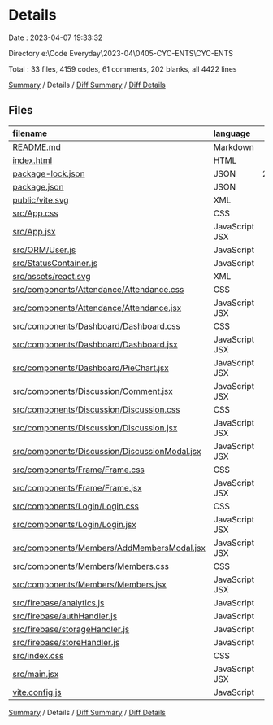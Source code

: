 # Details

Date : 2023-04-07 19:33:32

Directory e:\\Code Everyday\\2023-04\\0405-CYC-ENTS\\CYC-ENTS

Total : 33 files, 4159 codes, 61 comments, 202 blanks, all 4422 lines

[Summary](results.md) / Details / [Diff Summary](diff.md) / [Diff Details](diff-details.md)

## Files

| filename                                                                                        | language       |  code | comment | blank | total |
| :---------------------------------------------------------------------------------------------- | :------------- | ----: | ------: | ----: | ----: |
| [README.md](/README.md)                                                                         | Markdown       |    13 |       0 |     3 |    16 |
| [index.html](/index.html)                                                                       | HTML           |    13 |       0 |     1 |    14 |
| [package-lock.json](/package-lock.json)                                                         | JSON           | 2,545 |       0 |     1 | 2,546 |
| [package.json](/package.json)                                                                   | JSON           |    27 |       0 |     1 |    28 |
| [public/vite.svg](/public/vite.svg)                                                             | XML            |     1 |       0 |     0 |     1 |
| [src/App.css](/src/App.css)                                                                     | CSS            |     5 |       0 |     0 |     5 |
| [src/App.jsx](/src/App.jsx)                                                                     | JavaScript JSX |    20 |      14 |     3 |    37 |
| [src/ORM/User.js](/src/ORM/User.js)                                                             | JavaScript     |    22 |       0 |     3 |    25 |
| [src/StatusContainer.js](/src/StatusContainer.js)                                               | JavaScript     |     3 |       2 |     1 |     6 |
| [src/assets/react.svg](/src/assets/react.svg)                                                   | XML            |     1 |       0 |     0 |     1 |
| [src/components/Attendance/Attendance.css](/src/components/Attendance/Attendance.css)           | CSS            |     0 |       0 |     1 |     1 |
| [src/components/Attendance/Attendance.jsx](/src/components/Attendance/Attendance.jsx)           | JavaScript JSX |   251 |      11 |    19 |   281 |
| [src/components/Dashboard/Dashboard.css](/src/components/Dashboard/Dashboard.css)               | CSS            |     0 |       0 |     1 |     1 |
| [src/components/Dashboard/Dashboard.jsx](/src/components/Dashboard/Dashboard.jsx)               | JavaScript JSX |   109 |       7 |    10 |   126 |
| [src/components/Dashboard/PieChart.jsx](/src/components/Dashboard/PieChart.jsx)                 | JavaScript JSX |    33 |       0 |     5 |    38 |
| [src/components/Discussion/Comment.jsx](/src/components/Discussion/Comment.jsx)                 | JavaScript JSX |    51 |       1 |     4 |    56 |
| [src/components/Discussion/Discussion.css](/src/components/Discussion/Discussion.css)           | CSS            |    39 |       0 |     8 |    47 |
| [src/components/Discussion/Discussion.jsx](/src/components/Discussion/Discussion.jsx)           | JavaScript JSX |    37 |       0 |     3 |    40 |
| [src/components/Discussion/DiscussionModal.jsx](/src/components/Discussion/DiscussionModal.jsx) | JavaScript JSX |    42 |       1 |     8 |    51 |
| [src/components/Frame/Frame.css](/src/components/Frame/Frame.css)                               | CSS            |    22 |       1 |     4 |    27 |
| [src/components/Frame/Frame.jsx](/src/components/Frame/Frame.jsx)                               | JavaScript JSX |   120 |       3 |     7 |   130 |
| [src/components/Login/Login.css](/src/components/Login/Login.css)                               | CSS            |    14 |       0 |     1 |    15 |
| [src/components/Login/Login.jsx](/src/components/Login/Login.jsx)                               | JavaScript JSX |    41 |       0 |     7 |    48 |
| [src/components/Members/AddMembersModal.jsx](/src/components/Members/AddMembersModal.jsx)       | JavaScript JSX |    89 |       0 |     4 |    93 |
| [src/components/Members/Members.css](/src/components/Members/Members.css)                       | CSS            |    18 |       0 |     2 |    20 |
| [src/components/Members/Members.jsx](/src/components/Members/Members.jsx)                       | JavaScript JSX |    64 |       1 |     6 |    71 |
| [src/firebase/analytics.js](/src/firebase/analytics.js)                                         | JavaScript     |    12 |       5 |     4 |    21 |
| [src/firebase/authHandler.js](/src/firebase/authHandler.js)                                     | JavaScript     |   191 |       6 |    24 |   221 |
| [src/firebase/storageHandler.js](/src/firebase/storageHandler.js)                               | JavaScript     |    67 |       1 |    13 |    81 |
| [src/firebase/storeHandler.js](/src/firebase/storeHandler.js)                                   | JavaScript     |   237 |       7 |    46 |   290 |
| [src/index.css](/src/index.css)                                                                 | CSS            |    62 |       0 |     8 |    70 |
| [src/main.jsx](/src/main.jsx)                                                                   | JavaScript JSX |     5 |       0 |     2 |     7 |
| [vite.config.js](/vite.config.js)                                                               | JavaScript     |     5 |       1 |     2 |     8 |

[Summary](results.md) / Details / [Diff Summary](diff.md) / [Diff Details](diff-details.md)
